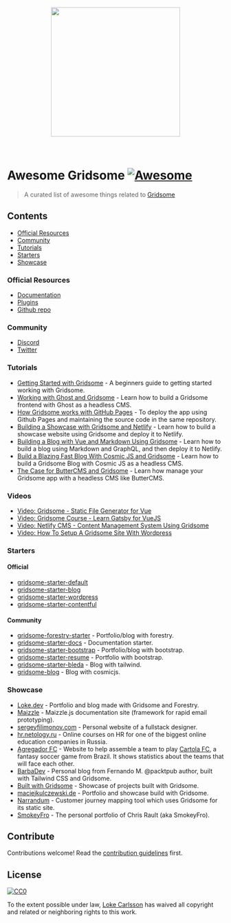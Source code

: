 <p align="center">
  <br>
    <a href="https://gridsome.org"><img width="300" src="./awesome-gridsome-logo.png" /></a>
  <br>
  <br>
  <br>
</p>

# Awesome Gridsome [![Awesome](https://awesome.re/badge.svg)](https://awesome.re)

> A curated list of awesome things related to [Gridsome](https://gridsome.org)

## Contents

- [Official Resources](#official-resources)
- [Community](#community)
- [Tutorials](#tutorials)
- [Starters](#starters)
- [Showcase](#showcase)

### Official Resources

- [Documentation](https://gridsome.org/docs)
- [Plugins](https://gridsome.org/plugins)
- [Github repo](https://github.com/gridsome/gridsome)

### Community

- [Discord](https://discordapp.com/invite/daeay6n)
- [Twitter](https://mobile.twitter.com/gridsome)

### Tutorials

- [Getting Started with Gridsome](https://scotch.io/tutorials/getting-started-with-gridsome) - A beginners guide to getting started working with Gridsome.
- [Working with Ghost and Gridsome](https://ghost.org/docs/api/gridsome/) - Learn how to build a Gridsome frontend with Ghost as a headless CMS.
- [How Gridsome works with GitHub Pages](https://medium.com/jsessentials/how-gridsome-works-with-github-pages-aeacaf6f3622) -  To deploy the app using Github Pages and maintaining the source code in the same repository.
- [Building a Showcase with Gridsome and Netlify](https://medium.com/the-web-tub/building-a-showcase-site-with-gridsome-netlify-977d51432838) - Learn how to build a showcase website using Gridsome and deploy it to Netlify.
- [Building a Blog with Vue and Markdown Using Gridsome](https://www.telerik.com/blogs/building-a-blog-with-vue-and-markdown-using-gridsome) - Learn how to build a blog using Markdown and GraphQL, and then deploy it to Netlify.
- [Build a Blazing Fast Blog With Cosmic JS and Gridsome](https://cosmicjs.com/articles/build-a-blazing-fast-blog-with-cosmic-js-and-gridsome) - Learn how to build a Gridsome Blog with Cosmic JS as a headless CMS.
- [The Case for ButterCMS and Gridsome](https://buttercms.com/blog/the-case-for-buttercms-and-gridsome) - Learn how manage your Gridsome app with a headless CMS like ButterCMS.

### Videos
- [Video: Gridsome - Static File Generator for Vue](https://www.youtube.com/watch?v=uF3K3IpRfhE)
- [Video: Gridsome Course - Learn Gatsby for VueJS](https://www.youtube.com/watch?v=jKmivk5bjo8)
- [Video: Netlify CMS - Content Management System Using Gridsome](https://www.youtube.com/watch?v=ryP1RMA7P9Y)
- [Video: How To Setup A Gridsome Site With Wordpress](https://www.youtube.com/watch?v=vy39yigro_8)

### Starters
#### Official
- [gridsome-starter-default](https://github.com/gridsome/gridsome-starter-default)
- [gridsome-starter-blog](https://github.com/gridsome/gridsome-starter-blog)
- [gridsome-starter-wordpress](https://github.com/gridsome/gridsome-starter-wordpress)
- [gridsome-starter-contentful](https://github.com/gridsome/gridsome-starter-contentful)

#### Community
- [gridsome-forestry-starter](https://github.com/itsnwa/gridsome-forestry-starter) - Portfolio/blog with forestry.
- [gridsome-starter-docs](https://github.com/LokeCarlsson/gridsome-starter-docs) - Documentation starter.
- [gridsome-starter-bootstrap](https://github.com/LokeCarlsson/gridsome-starter-bootstrap) - Portfolio/blog with bootstrap.
- [gridsome-starter-resume](https://github.com/LokeCarlsson/gridsome-starter-resume) - Portfolio with bootstrap.
- [gridsome-starter-bleda](https://github.com/cossssmin/gridsome-starter-bleda) - Blog with tailwind.
- [gridsome-blog](https://github.com/cosmicjs/gridsome-blog) - Blog with cosmicjs.

### Showcase
- [Loke.dev](https://loke.dev) - Portfolio and blog made with Gridsome and Forestry.
- [Maizzle](https://maizzle.com/) - Maizzle.js documentation site (framework for rapid email prototyping).
- [sergeyfilimonov.com](https://sergeyfilimonov.com) - Personal website of a fullstack designer.
- [hr.netology.ru](https://hr.netology.ru) - Online courses on HR for one of the biggest online education companies in Russia.
- [Agregador FC](https://atilacamurca.github.io/agregador-fc/) - Website to help assemble a team to play [Cartola FC](https://cartolafc.globo.com/), a fantasy soccer game from Brazil. It shows statistics about the teams that will face each other.
- [BarbaDev](https://barbadev.netlify.com/) - Personal blog from Fernando M. @packtpub author, built with Tailwind CSS and Gridsome.
- [Built with Gridsome](https://builtwithgridso.me) - Showcase of projects built with Gridsome.
- [maciejkulczewski.de](https://maciejkulczewski.de) - Portfolio and showcase build with Gridsome.
- [Narrandum](https://narrandum.com) - Customer journey mapping tool which uses Gridsome for its static site.
- [SmokeyFro](https://smokeyfro.com) - The personal portfolio of Chris Rault (aka SmokeyFro).

## Contribute

Contributions welcome! Read the [contribution guidelines](contributing.md) first.

## License

[![CC0](https://mirrors.creativecommons.org/presskit/buttons/88x31/svg/cc-zero.svg)](https://creativecommons.org/publicdomain/zero/1.0)

To the extent possible under law, [Loke Carlsson](https://loke.dev) has waived all copyright and
related or neighboring rights to this work.
